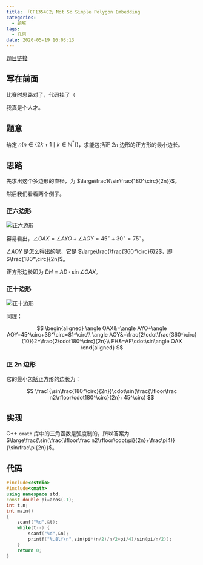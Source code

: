 ```yaml
---
title: 「CF1354C2」Not So Simple Polygon Embedding
categories:
  - 题解
tags:
  - 几何
date: 2020-05-19 16:03:13
---
```


[题目链接](https://codeforces.com/contest/1354/problem/C2)

## 写在前面

比赛时思路对了，代码挂了（

我真是个人才。

## 题意

给定 $n(n\in\{2k+1\mid k\in\mathbb N^*\})$，求能包括正 $2n$ 边形的正方形的最小边长。

<!-- more -->

## 思路

先求出这个多边形的直径，为 $\large\frac1{\sin\frac{180^\circ}{2n}}$。

然后我们看看两个例子。

### 正六边形

![正六边形](正六边形.png)

容易看出，$\angle OAX=\angle AYO+\angle AOY=45^\circ+30^\circ=75^\circ$。

$\angle AOY$ 是怎么得出的呢，它是 $\large\frac{\frac{360^\circ}6}2$，即 $\frac{180^\circ}{2n}$。

正方形边长即为 $DH=AD\cdot\sin\angle OAX$。

### 正十边形

![正十边形](正十边形.png)

同理：

$$
\begin{aligned}
\angle OAX&=\angle AYO+\angle AOY=45^\circ+36^\circ=81^\circ\\
\angle AOY&=\frac{2\cdot\frac{360^\circ}{10}}2=\frac{2\cdot180^\circ}{2n}\\
FH&=AF\cdot\sin\angle OAX
\end{aligned}
$$

### 正 2n 边形

它的最小包括正方形的边长为：

$$
\frac1{\sin\frac{180^\circ}{2n}}\cdot\sin(\frac{\lfloor\frac n2\rfloor\cdot180^\circ}{2n}+45^\circ)
$$

## 实现

C++ `cmath` 库中的三角函数是弧度制的，所以答案为 $\large\frac{\sin(\frac{\lfloor\frac n2\rfloor\cdot\pi}{2n}+\frac\pi4)}{\sin\frac\pi{2n}}$。

## 代码

```cpp
#include<cstdio>
#include<cmath>
using namespace std;
const double pi=acos(-1);
int t,n;
int main()
{
    scanf("%d",&t);
    while(t--) {
        scanf("%d",&n);
        printf("%.8lf\n",sin(pi*(n/2)/n/2+pi/4)/sin(pi/n/2));
    }
    return 0;
}
```
